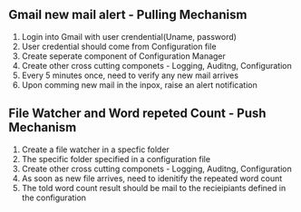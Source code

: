 ## Gmail new mail alert - Pulling Mechanism 
1. Login into Gmail with user crendential(Uname, password)
2. User credential should come from Configuration file 
3. Create seperate component of Configuration Manager
4. Create other cross cutting componets - Logging, Auditng, Configuration
5. Every 5 minutes once, need to verify any new mail arrives
6. Upon comming new mail in the inpox, raise an alert notification 

## File Watcher and Word repeted Count - Push Mechanism 
1. Create a file watcher in a specfic folder
2. The specific folder specified in a configuration file
3. Create other cross cutting componets - Logging, Auditng, Configuration
4. As soon as new file arrives, need to idenitify the repeated word count 
5. The told word count result should be mail to the recieipiants defined in the configuration


